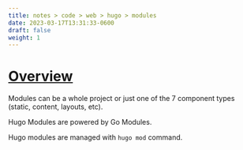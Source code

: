 ```yaml
---
title: notes > code > web > hugo > modules
date: 2023-03-17T13:31:33-0600
draft: false
weight: 1
---
```

# [Overview](https://gohugo.io/hugo-modules/)
Modules can be a whole project or just one of the 7 component types (static, content, layouts, etc).  

Hugo Modules are powered by Go Modules.  

Hugo modules are managed with `hugo mod` command.
